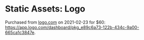# Static Assets: Logo

Purchased from [logo.com](https://app.logo.com/) on 2021-02-23 for $60:
<https://app.logo.com/dashboard/pkg_e89c6a73-122b-434c-9a00-665ca1c3847e>.